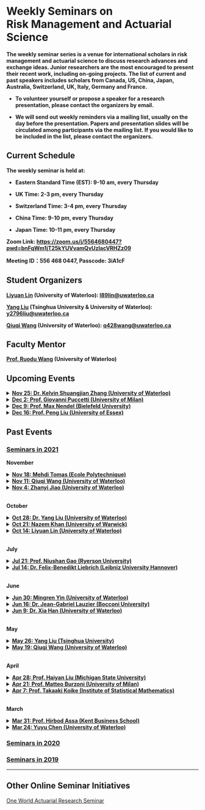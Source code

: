 # Weekly Seminars on <br/> Risk Management and Actuarial Science

<b>The weekly seminar series is a venue for international scholars in risk management and actuarial science to discuss research advances and exchange ideas. Junior researchers are the most encouraged to present their recent work, including on-going projects. The list of current and past speakers includes scholars from Canada, US, China, Japan, Australia, Switzerland, UK, Italy, Germany and France. </b>

* <b>To volunteer yourself or propose a speaker for a research presentation, please contact the organizers by email. </b>

* <b>We will send out weekly reminders via a mailing list, usually on the day before the presentation. Papers and presentation slides will be circulated among participants via the mailing list. If you would like to be included in the list, please contact the organizers.</b>

## Current Schedule
<b> The weekly seminar is held at: </b>

* <b> Eastern Standard Time (EST): 9-10 am, every Thursday </b>

* <b> UK Time: 2-3 pm, every Thursday </b>

* <b> Switzerland Time: 3-4 pm, every Thursday </b>

* <b> China Time: 9-10 pm, every Thursday </b>

* <b> Japan Time: 10-11 pm, every Thursday </b>

<b> Zoom Link: <a href="https://zoom.us/j/5564680447?pwd=bnFqWm1jT25kYUVvamQvUzlacVRHZz09">https://zoom.us/j/5564680447?pwd=bnFqWm1jT25kYUVvamQvUzlacVRHZz09</a> </b>

<b> Meeting ID：556 468 0447, Passcode: 3iA1cF </b>

## Student Organizers

<b>[Liyuan Lin](https://liyuan-lin.github.io/Liyuan/) (University of Waterloo):
<a href="mailto:l89lin@uwaterloo.ca">l89lin@uwaterloo.ca</a></b>

<b>[Yang Liu](https://yang-liu16.github.io/) (Tsinghua University & University of Waterloo):
<a href="mailto:y2796liu@uwaterloo.ca">y2796liu@uwaterloo.ca</a></b>
 
<b>[Qiuqi Wang](https://qwangan.github.io/) (University of Waterloo):
<a href="mailto:q428wang@uwaterloo.ca">q428wang@uwaterloo.ca</a></b>


## Faculty Mentor
<b>[Prof. Ruodu Wang](http://sas.uwaterloo.ca/~wang/) (University of Waterloo) </b>


## Upcoming Events
<body> 

<details>
      <summary><u><b>Nov 25: Dr. Kelvin Shuangjian Zhang (University of Waterloo)</b></u></summary>
        <ol>
          <blockquote>
            <p><b> Title: TBD </b></p>
            <p><b> Speaker: <a href = "http://www.shuangjian.info/"> Kelvin Shuangjian Zhang </a> (Postdoc Fellow, University of Waterloo) </b></p>
            <p><b> Time: 9:00am-10:00am EST, Nov 25 (Thu) </b></p>
            <p><b> Location: Online via Zoom </b></p>
            <p><b> Abstract: TBD </b></p>
          </blockquote>
        </ol>
</details>


<details>
      <summary><u><b>Dec 2: Prof. Giovanni Puccetti (University of Milan) </b></u></summary>
        <ol>
          <blockquote>
            <p><b> Title: We love swapping (when simple necessary conditions are close-to-optimal) </b></p>
            <p><b> Speaker: <a href = "https://sites.google.com/site/giovannipuccetti/home2?authuser=0"> Giovanni Puccetti </a> (Professor, University of Milan) </b></p>
            <p><b> Time: 9:00am-10:00am EST, Dec 2 (Thu) </b></p>
            <p><b> Location: Online via Zoom </b></p>
            <p><b> Abstract: In two relevant examples taken from the fields of mass transportations and decision theory, we show how two simple swapping conditions deliver excellent and fast results. </b></p>
          </blockquote>
        </ol>
</details>

<details>
      <summary><u><b>Dec 9: Prof. Max Nendel (Bielefeld University) </b></u></summary>
        <ol>
          <blockquote>
            <p><b> Title: A decomposition of general premium principles into risk and deviation </b></p>
            <p><b> Speaker: <a href = "https://ekvv.uni-bielefeld.de/pers_publ/publ/PersonDetail.jsp?personId=127338064&lang=EN"> Max Nendel </a> (Assistant Professor, Bielefeld University) </b></p>
            <p><b> Time: 9:00am-10:00am EST, Dec 9 (Thu) </b></p>
            <p><b> Location: Online via Zoom </b></p>
            <p><b> Abstract: We provide an axiomatic approach to general premium principles in a probability-free setting that allows for Knightian uncertainty. Every premium principle is the sum of a risk measure, as a generalization of the expected value, and a deviation measure, as a generalization of the variance. One can uniquely identify a maximal risk measure  and a minimal deviation measure in such decompositions. We show how previous axiomatizations of premium principles can be embedded into our more general framework. We discuss dual representations of convex premium principles, and study the consistency of premium principles with a financial market in which insurance contracts are traded. </b></p>
          </blockquote>
        </ol>
</details>

<details>
      <summary><u><b>Dec 16: Prof. Peng Liu (University of Essex) </b></u></summary>
        <ol>
          <blockquote>
            <p><b> Title: TBD </b></p>
            <p><b> Speaker: <a href = "https://sites.google.com/view/pengliushomepage/home"> Peng Liu </a> (Assistant Professor, University of Essex) </b></p>
            <p><b> Time: 9:00am-10:00am EST, Dec 16 (Thu) </b></p>
            <p><b> Location: Online via Zoom </b></p>
            <p><b> Abstract: TBD </b></p>
          </blockquote>
        </ol>
</details> 
 
</body>

## Past Events
### [<u>Seminars in 2021</u>](./2021.html)
<body>

<b>November</b> 

<details>
      <summary><u><b>Nov 18: Mehdi Tomas (Ecole Polytechnique) </b></u></summary>
        <ol>
          <blockquote>
            <p><b> Title: Measuring portfolio liquidity risk </b></p>
            <p><b> Speaker: Mehdi Tomas (PhD Candidate, Ecole Polytechnique) </b></p>
            <p><b> Time: 9:00am-10:00am EST, Nov 18 (Thu) </b></p>
            <p><b> Location: Online via Zoom </b></p>
            <p><b> Abstract: Expected Shortfall is the standard risk measure to assess market risk and design capital requirements of financial institutions. In extreme scenarios, institutions may be forced to liquidate their positions. However, institutions cannot buy or sell assets outright at the current market price. Instead, they face liquidity risk and must pay a liquidation premium (also known as execution cost or slippage). Since this risk increases potential losses, measuring it is of particular interest to asset managers and regulators. We present an ongoing study on the measure of the liquidity risk of portfolios. We use databases of private investor orders to measure liquidity risk on stock and future markets and propose a formula which accounts for concentration and diversification. Stress-testing it on data, we find it is more accurate than formulas which ignore these effects.  </b></p>
          </blockquote>
        </ol>
</details>

 
<details>
      <summary><u><b>Nov 11: Qiuqi Wang (University of Waterloo) </b></u></summary>
        <ol>
          <blockquote>
            <p><b> Title: E-backtesting risk measures </b></p>
            <p><b> Speaker: <a href = "https://qwangan.github.io/"> Qiuqi Wang </a> (PhD Candidate, University of Waterloo) </b></p>
            <p><b> Time: 9:00am-10:00am EST, Nov 11 (Thu) </b></p>
            <p><b> Location: Online via Zoom </b></p>
            <p><b> Abstract: Abstract: In the recent Basel Accords, the Expected Shortfall (ES) replaces the Value-at-Risk (VaR) as the standard risk measure for market risk in the banking sector, making it the most important risk measure in financial regulation. A crucial issue on ES is its backtesting. In this paper, we produce a model-free backtesting method of general risk measures using the notion of universal e-statistics based on the newly developed concept of e-values. In particular, we demonstrate detailed backtesting procedures for backtesting VaR and ES. Simulation studies of backtesting VaR and ES are also performed based on the proposed backtesting method. </b></p>
          </blockquote>
        </ol>
</details>
 
<details>
      <summary><u><b>Nov 4: Zhanyi Jiao (University of Waterloo) </b></u></summary>
        <ol>
          <blockquote>
            <p><b> Title: On optimal reinsurance treaties in cooperative game under heterogeneous beliefs </b></p>
            <p><b> Speaker: Zhanyi Jiao (PhD Candidate, University of Waterloo) </b></p>
            <p><b> Time: 9:00am-10:00am EST, Nov 4 (Thu) </b></p>
            <p><b> Location: Online via Zoom </b></p>
            <p><b> Abstract: In this talk, I will share a paper written by Jiang et al. (2019). This paper aims to characterize optimal reinsurance treaties in a two-party cooperative game where both parties are assumed to be expected-utility maximizers with divergent beliefs regarding the distribution of underlying loss. The authors mainly consider two scenarios: 1. reinsurance premium is fully negotiable; 2. reinsurance premium is determined by actuarial fair premium principle. For both scenarios, they derive a set of Pareto efficient frontiers and identify the unique and fair reinsurance treaty by applying Nash bargaining model and Kalai-Smorodinsky bargaining model. </b></p>
          </blockquote>
        </ol>
</details>

<br>
  
<b>October</b>

<details>
      <summary><u><b>Oct 28: Dr. Yang Liu (University of Waterloo) </b></u></summary>
        <ol>
          <blockquote>
            <p><b> Title: A Unified Formula of the Optimal Portfolio for Piecewise HARA Utilities </b></p>
            <p><b> Speaker: <a href = "https://yang-liu16.github.io"> Yang Liu </a> (Postdoc Fellow, University of Waterloo) </b></p>
            <p><b> Time: 9:00am-10:00am EST, Oct 28 (Thu) </b></p>
            <p><b> Location: Online via Zoom </b></p>
            <p><b> Abstract: We propose a general family of piecewise hyperbolic absolute risk aversion (PHARA) utility, including many non-standard utilities as examples. A typical application is the composition of an HARA preference and a piecewise linear payoff in hedge fund management. We derive a unified closed-form formula of the optimal portfolio, which is a four-term division. The formula has clear economic meanings, reflecting the behavior of risk aversion, risk seeking, loss aversion and first-order risk aversion. One main finding is that risk-taking behaviors are greatly increased by non-concavity and reduced by non-differentiability. </b></p>
          </blockquote>
        </ol>
</details>
 
<details>
      <summary><u><b>Oct 21: Nazem Khan (University of Warwick) </b></u></summary>
        <ol>
          <blockquote>
            <p><b> Title: Sensitivity to large losses and \rho-arbitrage for convex risk measures </b></p>
            <p><b> Speaker: <a href = "https://warwick.ac.uk/fac/sci/statistics/staff/research_students/nkhan"> Nazem Khan </a> (PhD Candidate, University of Warwick) </b></p>
            <p><b> Time: 9:00am-10:00am EST, Oct 21 (Thu) </b></p>
            <p><b> Location: Online via Zoom </b></p>
            <p><b> Abstract: We study mean-risk portfolio selection in a one-period financial market, where risk is quantified by a superlinear risk measure \rho. We introduce two new axioms: weak and strong sensitivity to large losses. We show that the first axiom is key to ensure the existence of optimal portfolios and the second one is key to ensure the absence of \rho-arbitrage. This leads to a new class of risk measures that are suitable for portfolio selection. We show that \rho belongs to this class if and only if \rho is real-valued and the smallest positively homogeneous risk measure dominating \rho is the worst-case risk measure. We then turn to the case that \rho is convex and admits a dual representation. We derive necessary and sufficient dual characterisations of (strong) \rho-arbitrage as well as the property that \rho is suitable for portfolio selection. Finally, we introduce the new risk measure of "Loss Sensitive Expected Shortfall", which is similar to and not more complicated to compute than
Expected Shortfall but suitable for portfolio selection – which Expected Shortfall is not.
           </b></p>
          </blockquote>
        </ol>
</details>
 
<details>
      <summary><u><b>Oct 14: Liyuan Lin (University of Waterloo) </b></u></summary>
        <ol>
          <blockquote>
            <p><b> Title: Mathematical properties of PELVE </b></p>
            <p><b> Speaker: <a href = "https://liyuan-lin.github.io/Liyuan/"> Liyuan Lin </a> (PhD Candidate, University of Waterloo) </b></p>
            <p><b> Time: 9:00am-10:00am EST, Oct 14 (Thu) </b></p>
            <p><b> Location: Online via Zoom </b></p>
            <p><b> Abstract: In quantitative risk management, value at risk (VaR) and expected shortfall (ES) are known as the major risk measures. Li and Wang (2020) introduced a new risk measure called Probability Equivalent Level of VaR-ES (PELVE) to derive the equivalent probability level when replacing ES with VaR. We study monotonicity and convergence of PELVE as a function of probability level. The PELVE is not always monotone and does not always converge at 0. We find some conditions for PELVE to be monotone or convergent at 0. Furthermore, we characterize random variables from given PELVEs by the delayed differential equation. Especially, we find some explicit solutions when PELVE is constant. </b></p>
          </blockquote>
        </ol>
</details>
<br>
 
<b>July</b>
 
<details>
      <summary><u><b>Jul 21: Prof. Niushan Gao (Ryerson University) </b></u></summary>
        <ol>
          <blockquote>
            <p><b> Title: Automatic Fatou property of law-invariant risk measures </b></p>
            <p><b> Speaker: <a href="https://math.ryerson.ca/~niushan/index.html">Niushan Gao</a> (Assistant Professor, Ryerson University) </b></p>
            <p><b> Time: 9:00am-10:00am EST, Jul 21 (Wed) </b></p>
            <p><b> Location: Online via Zoom </b></p>
            <p><b> Abstract: Automatic continuity has long been an interesting topic and possibly has its roots in the well-known fact that a real-valued convex function on an open interval is continuous. In infinite-dimensional spaces, Birkhoff’s Theorem states that a positive linear functional on a Banach lattice is norm continuous. This result was later extended to the following celebrated theorem for real-valued convex functionals:

<br>           

Theorem (Ruszczynski and Shapiro ’06). A real-valued, convex, decreasing functional on a Banach lattice is norm continuous.

<br>

A natural question is whether law invariance leads to continuity properties. The following result is striking.

<br>
           
Theorem (Jouini et al ’06). A real-valued, convex, decreasing, law-invariant functional on L^\infty has the Fatou property and is thus \sigma(L^\infty, L^1) lower semicontinuous.

<br>
           
In this talk, we show that, on nearly all classical model spaces including Orlicz spaces, every real-valued, law-invariant, coherent risk measure automatically has the Fatou property at every point whose negative part has a “thin tail”. The result is also sharp in the sense that automatic Fatou property cannot be expected at other points.

<br>
           
The talk is based on joint work with Shengzhong Chen, Denny Leung & Lei Li.</b></p>
          </blockquote>
        </ol>
</details>
 
<details>
      <summary><u><b>Jul 14: Dr. Felix-Benedikt Liebrich (Leibniz University Hannover) </b></u></summary>
        <ol>
          <blockquote>
            <p><b> Title: Is "star-shaped" the new convex? Collapse to the mean and risk sharing with heterogeneous reference probabilities </b></p>
            <p><b> Speaker: <a href="https://www.insurance.uni-hannover.de/en/liebrich/"> Felix-Benedikt Liebrich </a>(Research Fellow, Leibniz University Hannover) </b></p>
            <p><b> Time: 9:00am-10:00am EST, Jul 14 (Wed) </b></p>
            <p><b> Location: Online via Zoom </b></p>
            <p><b> Abstract: Over the past decade, the debate of the role that convexity plays in risk measure theory has intensified. We follow two recent contributions of Mao & Wang (2020) and Castagnoli et al. (2021) and try to explore the mathematical power of assumptions like star-shapedness of a risk measure and consistency with second-order stochastic dominance. The first part of the talk focuses on the „collapse of the mean“. The latter refers to the fundamental tension existing between law invariance of functionals and suitable “linearity” properties; in many cases, the expectation turns out to be the only functional with both properties. We shall discuss this phenomenon for consistent risk measures and a broad class of nonconvex Choquet integrals. In the second part, we approach the classical problem of finding Pareto-optimal allocations of risk among finitely many agents. The associated individual risk measures are assumed to be consistent, but with respect to agent-dependent and potentially heterogeneous concordant reference probability measures. Moreover, convexity is replaced by star-shapedness. We provide a simple sufficient condition for the existence of Pareto optima and sketch its proof, which is based on local comonotone improvement combined with a Dieudonné-type argument based on the „collapse to the mean“ established in the first part. The talk is partially based on joint work with Cosimo Munari. </b></p>
          </blockquote>
        </ol>
</details>
<br>
 
<b>June</b>


<details>
      <summary><u><b>Jun 30: Mingren Yin (University of Waterloo)</b></u></summary>
        <ol>
          <blockquote>
            <p><b> Title: Optimal robust reinsurance policy measured by TVaR with model uncertainty </b></p>
            <p><b> Speaker: Mingren Yin (PhD Candidate, University of Waterloo) </b></p>
            <p><b> Time: 9:00am-10:00am EST, Jun 30 (Wed) </b></p>
            <p><b> Location: Online via Zoom </b></p>
            <p><b> Abstract: In the context of reinsurance, the insurer and the reinsurer are sharing one underlying risk X, and they both need to take the existence of uncertainty into consideration. Since the insurer and the reinsurer make assessment on X and possible scenarios separately, they may have different choices of uncertainty sets. In this work, we seek to determine the reinsurance policy optimizing a linear combination of the two parties' risk exposure in the corresponding worst-case scenarios measured by TVaR, an important coherent risk measure for insurance and reinsurance companies. Through this paper, an uncertainty set is assumed to include all the distributions with fixed mean and variance that are "close enough" to a reference distribution, in the metric of Wasserstein distance. We considered the optimization problem on the set of all stop-loss insurance contracts with free budget constraint and derived both some theoretical and numerical results based on Bernal et al. (2020). </b></p>
          </blockquote>
        </ol>
</details>

<details>
      <summary><u><b>Jun 16: Dr. Jean-Gabriel Lauzier (Bocconi University) </b></u></summary>
        <ol>
          <blockquote>
            <p><b> Title: Ex-post moral hazard and manipulation-proof contracts </b></p>
            <p><b> Speaker: <a href = "https://sites.google.com/view/jean-gabriellauzier">  Jean-Gabriel Lauzier </a> (PhD, Bocconi University) </b></p>
            <p><b> Time: 9:00am-10:00am EST, Jun 16 (Wed) </b></p>
            <p><b> Location: Online via Zoom </b></p>
            <p><b> Abstract: We examine the trade-off between the provision of incentives to exert costly effort (ex-ante moral hazard) and the incentives needed to prevent the agent from manipulating the profit observed by the principal (ex-post moral hazard). Formally, we build a model of two-stage hidden actions where the agent can both influence the expected revenue of a business and manipulate its observed profit. We show that manipulation-proofness is sensitive to the interaction between the manipulation technology and the probability distribution of the stochastic output. The optimal contract is manipulation-proof whenever the manipulation technology is linear. However, a convex manipulation technology sometimes leads to contracts for which there is manipulation in equilibrium. Whenever the distribution satisfies the monotone likelihood ratio property we can always find a manipulation technology for which this is the case. </b></p>
          </blockquote>
        </ol>
</details>
 
<details>
      <summary><u><b>Jun 9: Dr. Xia Han (University of Waterloo)</b></u></summary>
        <ol>
          <blockquote>
            <p><b> Title: On the no reward for concentration axiom </b></p>
            <p><b> Speaker: Xia Han (Postdoc Fellow, University of Waterloo) </b></p>
            <p><b> Time: 9:00am-10:00am EST, Jun 9 (Wed) </b></p>
            <p><b> Location: Online via Zoom </b></p>
            <p><b> Abstract: Expected Shortfall (ES) is the most important coherent risk measure in both industry practice and academic research in finance, insurance, risk management, and engineering. In Wang and Zitikis (2020) , they put forward four intuitive economic axioms for portfolio risk assessment  that  provides the first economic axiomatic foundation for the family of ES. In this paper, we  incorporate the  notion of $p$-concentration aversion ($p$-CA) to present a new axiomatic characterization of risk measures. The risk measure characterized can be regarded as the functionals of  ES and expectation. We  further show that  if the risk measure also satisfies the axioms -- monotonicity, translation-invariance and prudence,  then it uniquely characterizes the family of ES.  In contrast to  Wang and Zitikis (2020),  we  use  the $p$-CA to replace the  no reward for concentration axiom  NRC, which  makes the axiomatic foundation for ES more natural to be  illustrated  for portfolio risk assessment. </b></p>
          </blockquote>
        </ol>
</details>
<br>
 
<b>May</b>
<details>
      <summary><u><b>May 26: Yang Liu (Tsinghua University)</b></u></summary>
        <ol>
          <blockquote>
            <p><b> Title: A framework for measures of risk under uncertainty </b></p>
            <p><b> Speaker: <a href="https://yang-liu16.github.io/">Yang Liu</a> (PhD Candidate, Tsinghua University) </b></p>
            <p><b> Time: 9:00am-10:00am EST, May 26 (Wed) </b></p>
            <p><b> Location: Online via Zoom </b></p>
            <p><b> Abstract: A risk analyst assesses potential financial losses based on multiple sources of information. In particular, the assessment does not only depend on the loss random variable, but also various economic scenarios. Motivated by this observation, we design a unified axiomatic framework for evaluation principles which quantifies jointly a loss random variable and a set of plausible probabilities. We call such an evaluation principle a generalized risk measure. As the most practical choice, the worst-case generalized risk measure is characterized via a few intuitive axioms. We reveal the relationship between a few natural forms of law invariance, under which we further pin down particular forms of the worst-case generalized risk measures. Some connections to decision theory are discussed, and many open questions remain.  </b></p>
          </blockquote>
        </ol>
</details>

<details>
      <summary><u><b>May 19: Qiuqi Wang (University of Waterloo)</b></u></summary>
        <ol>
          <blockquote>
            <p><b> Title:  Optimal reinsurance contracts and the Expected Shortfall </b></p>
            <p><b> Speaker: <a href="https://qwangan.github.io/">Qiuqi Wang</a> (PhD Candidate, University of Waterloo) </b></p>
            <p><b> Time: 9:00am-10:00am EST, May 19 (Wed) </b></p>
            <p><b> Location: Online via Zoom </b></p>
            <p><b> Abstract: The Expected Shortfall (ES) is one of the most important risk measures widely applied in the field of finance, insurance, statistics, and risk management. In light of recent results characterizing ES in the context of financial regulation and statistics, we examine the implication of ES in insurance and actuarial science. In this paper, we study a reinsurance contract design problem focusing on the risk measure used by an overseer. One of our major results is that we characterize a mixture of the mean and ES as the risk measure of the overseer, where the optimal contracts are within the common set of ceded loss functions with a deductible form. Characterization results of other classes of risk measures including the mean and the distortion risk measures are demonstrated as the optimal set of ceded loss functions changes. Extension to the case with multiple reinsurers and alternative explanations of the optimal contract condition from the perspective of the insurer are also discussed.  </b></p>
          </blockquote>
        </ol>
</details>
<br>  
 
<b>April</b>

 <details>
      <summary><u><b>Apr 28: Prof. Haiyan Liu (Michigan State University)</b></u></summary>
        <ol>
          <blockquote>
            <p><b> Title: Distributionally robust reinsurance with Value-at-Risk and Conditional Value-at-Risk </b></p>
            <p><b> Speaker: <a href="https://sites.google.com/site/uwaterloohaiyanliu/">Haiyan Liu</a> (Assistant Professor, Michigan State University) </b></p>
            <p><b> Time: 9:00am-10:00am EST, April 28 (Wed) </b></p>
            <p><b> Location: Online via Zoom </b></p>
            <p><b> Abstract: A basic assumption of the classic reinsurance model is that the distribution of the loss is precisely known. In practice, only partial information is available for the loss distribution  due to the lack of data and estimation error. We study a distributionally robust reinsurance problem   by minimizing the maximum Value-at-Risk (or the worst-case VaR) of the total retained loss of the insurer  for all loss distributions with known mean and variance. Our model handles  typical stop-loss reinsurance contracts. We show that a three-point distribution achieves the worst-case VaR of  the total retained loss of the insurer,  from which the closed-form solutions of the worst-case distribution and optimal deductible are  obtained. Moreover, we show that the worst-case Conditional Value-at-Risk of the total retained loss of the insurer  is equal to the worst-case VaR, and thus the optimal deductible is the same in both cases. This talk is based on joint work with Tiantian Mao.  </b></p>
          </blockquote>
        </ol>
</details>
<details>
      <summary><u><b>Apr 21: Prof. Matteo Burzoni (University of Milan)</b></u></summary>
        <ol>
          <blockquote>
            <p><b> Title: Viability and Arbitrage under Knightian Uncertainty </b></p>
            <p><b> Speaker: <a href="https://sites.unimi.it/burzonim/">Matteo Burzoni</a> (Professor, University of Milan) </b></p>
            <p><b> Time: 9:00am-10:00am EST, April 21 (Wed) </b></p>
            <p><b> Location: Online via Zoom </b></p>
            <p><b> Abstract: We reconsider the microeconomic foundations of financial economics. Motivated by the importance of Knightian Uncertainty in markets, we present a model that does not carry any probabilistic structure ex ante, yet is based on a common order. We derive the fundamental equivalence of economic viability of asset prices and absence of arbitrage. We also obtain a modified version of the Fundamental Theorem of Asset Pricing using the notion of sublinear pricing measures. Different versions of the Efficient Market Hypothesis are related to the assumptions one is willing to impose on the common order.  </b></p>
          </blockquote>
        </ol>
</details>

<details>
      <summary><u><b>Apr 7: Prof. Takaaki Koike (Institute of Statistical Mathematics)</b></u></summary>
        <ol>
          <blockquote>
            <p><b> Title: Tail concordance measures: A fair assessment of tail dependence </b></p>
            <p><b> Speaker: <a href="https://researchmap.jp/takaakikoike?lang=en">Takaaki Koike</a> (Project Assistant Professor, Institute of Statistical Mathematics) </b></p>
            <p><b> Time: 9:00am-10:00am EST, April 7 (Wed) </b></p>
            <p><b> Location: Online via Zoom </b></p>
            <p><b> Abstract: In this talk, we propose a new class of measures of bivariate tail dependence called tail concordance measure (TCM), which is defined as the limit of a measure of concordance of the underlying copula restricted to the tail region of interest.  The proposed measures capture the extremal relationship between random variables not only along the diagonal but also along all angles weighted by a tail generating measure.  Axioms of tail dependence measures are introduced, and the TCMs are shown to characterize linear tail dependence measures.  The infimum and supremum of the TCMs over all generating measures are presented to investigate the issue of under- and overestimation of the degree of extreme co-movements. The infimum is shown to be attained by the classical tail dependence coefficient, and thus the classical notion always underestimates tail dependence.  A formula for the supremum TCM is derived and shown to overestimate the degree of extreme co-movements.  Estimators of the proposed measures are studied, and their performance is demonstrated in numerical experiments.  For a fair assessment of tail dependence and stability of the estimation under small sample sizes, TCMs weighted over all angles are suggested, with tail Spearman's rho and tail Gini's gamma being novel special cases of TCMs.  </b></p>
          </blockquote>
        </ol>
</details>
<br>  

<b>March</b>
<details>
      <summary><u><b>Mar 31: Prof. Hirbod Assa (Kent Business School)</b></u></summary>
        <ol>
          <blockquote>
            <p><b> Title: COVID 19, how it would change the insurance, the way we know it </b></p>
            <p><b> Speaker: <a href="http://www.hirbod-assa.com/index.html">Hirbod Assa</a> (Professor, Kent Business School) </b></p>
            <p><b> Time: 9:00am-10:00am EST, Mar 31 (Wed) </b></p>
            <p><b> Location: Online via Zoom </b></p>
            <p><b> Abstract: In this talk, I will discuss some practical and theoretical issues related to insurance as a risk management practice at the time of macro-economic systematic events like COVID-19. First, I will briefly discuss the modeling, decision-making, economic and political issues. The investigation of these issues would suggest revisiting the insurance as a general approach to risk management of systematic events. Particularly, we will revisit the so-called “insurance principle” and the ex-ante insurance policies in the presence of the common shocks, by introducing the ex-post policies. From a mathematical standpoint, I will be spending some time reviewing central limit theorems as well as the asymptotic equivalence of value at risk. We see how new concepts like contingent premiums, and VaR conditional on an event, naturally arise from our discussions and will be used for risk management of the systematic risk.  </b></p>
          </blockquote>
        </ol>
</details>

<details>
      <summary><u><b>Mar 24: Yuyu Chen (University of Waterloo)</b></u></summary>
        <ol>
          <blockquote>
            <p><b> Title: Aggregation of Two Ordered Risks with Dependence Uncertainty </b></p>
            <p><b> Speaker: <a href = "https://yuyuchen-uw.github.io/"> Yuyu Chen</a> (PhD Candidate, University of Waterloo) </b></p>
            <p><b> Time: 9:00am-10:00am EST, Mar 24 (Wed) </b></p>
            <p><b> Location: Online via Zoom </b></p>
            <p><b> Abstract: In this talk, we study the aggregation of two risks when the marginal distributions are known, and one risk is assumed to be smaller than the other. The concave ordering of the aggregate position is discussed. In particular, the largest aggregate risk in concave order is attained when the two risks are directionally lower (DL) coupled. These results are used to calculate the best-case and worst-case values of risk measures. Moreover, we derive an analytical solution for Value-at-Risk. Our numerical results suggest that the new bounds on risk measures with the extra order constraint can greatly improve those where only the marginal distributions are known. </b></p>
          </blockquote>
        </ol>
</details>
</body>

### [<u>Seminars in 2020</u>](./2020.html)

### [<u>Seminars in 2019</u>](./2019.html)



* * *
## Other Online Seminar Initiatives
[One World Actuarial Research Seminar](http://www.maths.usyd.edu.au/u/munir/owars/)

